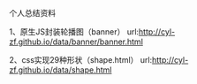 
个人总结资料

1、原生JS封装轮播图（banner）
url:http://cyl-zf.github.io/data/banner/banner.html

2、css实现29种形状（shape.html）
url:http://cyl-zf.github.io/data/shape.html
